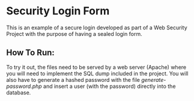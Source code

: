 # Security Login Form
This is an example of a secure login developed as part of a Web Security Project with the purpose of having a sealed login form.

## How To Run:
To try it out, the files need to be served by a web server (Apache) where you will need to implement the SQL dump included in the project. You will also have to generate a hashed password with the file *generate-password.php* and insert a user (with the password) directly into the database. 